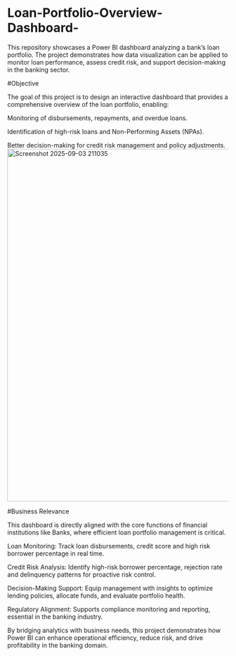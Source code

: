 # Loan-Portfolio-Overview-Dashboard-
This repository showcases a Power BI dashboard analyzing a bank’s loan portfolio. The project demonstrates how data visualization can be applied to monitor loan performance, assess credit risk, and support decision-making in the banking sector.

#Objective

The goal of this project is to design an interactive dashboard that provides a comprehensive overview of the loan portfolio, enabling:

Monitoring of disbursements, repayments, and overdue loans.

Identification of high-risk loans and Non-Performing Assets (NPAs).

Better decision-making for credit risk management and policy adjustments.
<img width="1428" height="803" alt="Screenshot 2025-09-03 211035" src="https://github.com/user-attachments/assets/4dbff40d-337d-42d2-bd9a-73fd7e2cb248" />

#Business Relevance

This dashboard is directly aligned with the core functions of financial institutions like Banks, where efficient loan portfolio management is critical.

Loan Monitoring: Track loan disbursements, credit score and high risk borrower percentage in real time.

Credit Risk Analysis: Identify high-risk borrower percentage, rejection rate and delinquency patterns for proactive risk control.

Decision-Making Support: Equip management with insights to optimize lending policies, allocate funds, and evaluate portfolio health.

Regulatory Alignment: Supports compliance monitoring and reporting, essential in the banking industry.

By bridging analytics with business needs, this project demonstrates how Power BI can enhance operational efficiency, reduce risk, and drive profitability in the banking domain.
